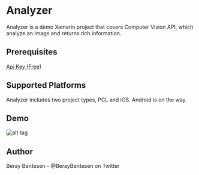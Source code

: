 Analyzer
=====

Analyzer is a demo Xamarin project that covers Computer Vision API, which analyze an image and returns rich information.

Prerequisites
-------------------

[Api Key (Free)](https://www.microsoft.com/cognitive-services/en-US/sign-up?ReturnUrl=/cognitive-services/en-us/subscriptions?productId=%2fproducts%2f54d873dd5eefd00dc474a0f4)

Supported Platforms
-------------------

Analyzer includes two project types, PCL and iOS. Android is on the way. 

Demo
-------------------

![alt tag](http://code2xamarin.net/content/images/2016/11/z27dNkFj5I.gif)

Author
------
Beray Bentesen -  @BerayBentesen on Twitter




